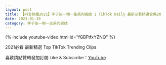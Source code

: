 ```yaml
---
layout: post
title: 【抖音熱搜2021】李子柒一物一生系列完结 1 TikTok Daily 最新必看精選合集2021 01 10
date: 2021-01-10
category: 李子柒一物一生系列完结
---
```


{% include youtube-video.html id="fGBFtfxYZNQ" %}

2021必看 最新精選 Top TikTok Trending Clips

喜歡請點贊轉發加訂閱 Like & Subscribe：[YouTube](https://www.youtube.com/channel/UCAoR7VcanIPd04uEq_GIylA/videos)

